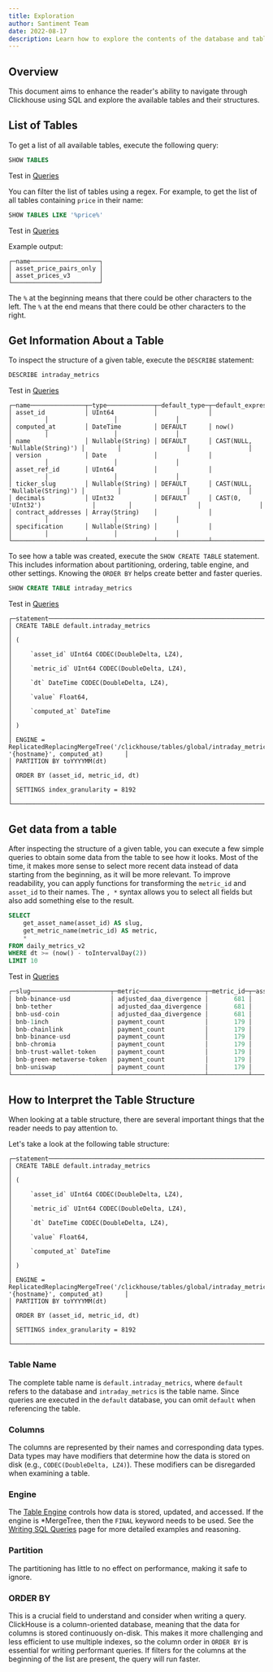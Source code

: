 ```yaml
---
title: Exploration
author: Santiment Team
date: 2022-08-17
description: Learn how to explore the contents of the database and table structure
---
```


## Overview

This document aims to enhance the reader's ability to navigate through Clickhouse using SQL and explore the available tables and their structures.

## List of Tables

To get a list of all available tables, execute the following query:

```sql
SHOW TABLES
```

Test in [Queries](https://app.santiment.net/queries/?panels=%5B%7B%22name%22%3A%22Default%20panel%20title%22%2C%22sql%22%3A%7B%22query%22%3A%22SHOW%20TABLES%22%2C%22parameters%22%3A%7B%7D%7D%2C%22settings%22%3A%7B%22type%22%3A%22TABLE%22%2C%22layout%22%3A%5B0%2C0%2C6%2C3%5D%2C%22columns%22%3A%5B%7B%22title%22%3A%22name%22%7D%5D%2C%22parameters%22%3A%5B%5D%7D%7D%5D&selected=0)

You can filter the list of tables using a regex. For example, to get the list of all tables containing `price` in their name:

```sql
SHOW TABLES LIKE '%price%'
```

Test in [Queries](https://app.santiment.net/queries/?panels=%5B%7B%22name%22%3A%22Default%20panel%20title%22%2C%22sql%22%3A%7B%22query%22%3A%22SHOW%20TABLES%20LIKE%20%27%25price%25%27%22%2C%22parameters%22%3A%7B%7D%7D%2C%22settings%22%3A%7B%22type%22%3A%22TABLE%22%2C%22layout%22%3A%5B0%2C0%2C6%2C3%5D%2C%22columns%22%3A%5B%7B%22title%22%3A%22name%22%7D%5D%2C%22parameters%22%3A%5B%5D%7D%7D%5D&selected=0)

Example output:

```
┌─name───────────────────┐
│ asset_price_pairs_only │
│ asset_prices_v3        │
└────────────────────────┘
```

The `%` at the beginning means that there could be other characters to the left.
The `%` at the end means that there could be other characters to the right.

## Get Information About a Table

To inspect the structure of a given table, execute the `DESCRIBE` statement:

```sql
DESCRIBE intraday_metrics
```

Test in [Queries](https://app.santiment.net/queries/?panels=%5B%7B%22name%22%3A%22Default%20panel%20title%22%2C%22sql%22%3A%7B%22query%22%3A%22DESCRIBE%20intraday_metrics%22%2C%22parameters%22%3A%7B%7D%7D%2C%22settings%22%3A%7B%22type%22%3A%22TABLE%22%2C%22layout%22%3A%5B0%2C0%2C6%2C3%5D%2C%22columns%22%3A%5B%7B%22title%22%3A%22name%22%7D%2C%7B%22title%22%3A%22type%22%7D%2C%7B%22title%22%3A%22default_type%22%7D%2C%7B%22title%22%3A%22default_expression%22%7D%2C%7B%22title%22%3A%22comment%22%7D%2C%7B%22title%22%3A%22codec_expression%22%7D%2C%7B%22title%22%3A%22ttl_expression%22%7D%5D%2C%22parameters%22%3A%5B%5D%7D%7D%5D&selected=0)

```
┌─name───────────────┬─type─────────────┬─default_type─┬─default_expression─────────────┬─comment─┬─codec_expression─┬─ttl_expression─┐
│ asset_id           │ UInt64           │              │                                │         │                  │                │
│ computed_at        │ DateTime         │ DEFAULT      │ now()                          │         │                  │                │
│ name               │ Nullable(String) │ DEFAULT      │ CAST(NULL, 'Nullable(String)') │         │                  │                │
│ version            │ Date             │              │                                │         │                  │                │
│ asset_ref_id       │ UInt64           │              │                                │         │                  │                │
│ ticker_slug        │ Nullable(String) │ DEFAULT      │ CAST(NULL, 'Nullable(String)') │         │                  │                │
│ decimals           │ UInt32           │ DEFAULT      │ CAST(0, 'UInt32')              │         │                  │                │
│ contract_addresses │ Array(String)    │              │                                │         │                  │                │
│ specification      │ Nullable(String) │              │                                │         │                  │                │
└────────────────────┴──────────────────┴──────────────┴────────────────────────────────┴─────────┴──────────────────┴────────────────┘
```

To see how a table was created, execute the `SHOW CREATE TABLE` statement. This includes information about partitioning, ordering, table engine, and other settings. Knowing the `ORDER BY` helps create better and faster queries.

```sql
SHOW CREATE TABLE intraday_metrics
```

Test in [Queries](https://app.santiment.net/queries/?panels=%5B%7B%22name%22%3A%22Default%20panel%20title%22%2C%22sql%22%3A%7B%22query%22%3A%22SHOW%20CREATE%20TABLE%20intraday_metrics%22%2C%22parameters%22%3A%7B%7D%7D%2C%22settings%22%3A%7B%22type%22%3A%22TABLE%22%2C%22layout%22%3A%5B0%2C0%2C6%2C3%5D%2C%22columns%22%3A%5B%7B%22title%22%3A%22statement%22%7D%5D%2C%22parameters%22%3A%5B%5D%7D%7D%5D&selected=0)

```
┌─statement──────────────────────────────────────────────────────────────────────────────────────────────────────────────┐
│ CREATE TABLE default.intraday_metrics                                                                                  │
│ (                                                                                                                      │
│     `asset_id` UInt64 CODEC(DoubleDelta, LZ4),                                                                         │
│     `metric_id` UInt64 CODEC(DoubleDelta, LZ4),                                                                        │
│     `dt` DateTime CODEC(DoubleDelta, LZ4),                                                                             │
│     `value` Float64,                                                                                                   │
│     `computed_at` DateTime                                                                                             │
│ )                                                                                                                      │
│ ENGINE = ReplicatedReplacingMergeTree('/clickhouse/tables/global/intraday_metrics_v2', '{hostname}', computed_at)      │
│ PARTITION BY toYYYYMM(dt)                                                                                              │
│ ORDER BY (asset_id, metric_id, dt)                                                                                     │
│ SETTINGS index_granularity = 8192                                                                                      │
└────────────────────────────────────────────────────────────────────────────────────────────────────────────────────────┘
```

## Get data from a table

After inspecting the structure of a given table, you can execute a few simple queries to obtain some data from the table to see how it looks. Most of the time, it makes more sense to select more recent data instead of data starting from the beginning, as it will be more relevant. To improve readability, you can apply functions for transforming the `metric_id` and `asset_id` to their names. The `, *` syntax allows you to select all fields but also add something else to the result.

```sql
SELECT
    get_asset_name(asset_id) AS slug,
    get_metric_name(metric_id) AS metric,
    *
FROM daily_metrics_v2
WHERE dt >= (now() - toIntervalDay(2))
LIMIT 10
```

Test in [Queries](https://app.santiment.net/queries/?panels=%5B%7B%22name%22%3A%22Default%20panel%20title%22%2C%22sql%22%3A%7B%22query%22%3A%22SELECT%5Cn%20%20%20%20get_asset_name(asset_id)%20AS%20slug%2C%5Cn%20%20%20%20get_metric_name(metric_id)%20AS%20metric%2C%5Cn%20%20%20%20*%5CnFROM%20daily_metrics_v2%5CnWHERE%20dt%20%3E%3D%20(now()%20-%20toIntervalDay(2))%5CnLIMIT%2010%22%2C%22parameters%22%3A%7B%7D%7D%2C%22settings%22%3A%7B%22type%22%3A%22TABLE%22%2C%22layout%22%3A%5B0%2C0%2C6%2C3%5D%2C%22columns%22%3A%5B%7B%22title%22%3A%22slug%22%7D%2C%7B%22title%22%3A%22metric%22%7D%2C%7B%22title%22%3A%22metric_id%22%7D%2C%7B%22title%22%3A%22asset_id%22%7D%2C%7B%22title%22%3A%22dt%22%2C%22formatterId%22%3A1%7D%2C%7B%22title%22%3A%22value%22%7D%2C%7B%22title%22%3A%22computed_at%22%2C%22formatterId%22%3A1%7D%5D%2C%22parameters%22%3A%5B%5D%7D%7D%5D&selected=0?panels=%5B%7B%22name%22%3A%22Default%20panel%20title%22%2C%22sql%22%3A%7B%22query%22%3A%22SELECT%5Cn%20%20%20%20get_asset_name(asset_id)%20AS%20slug%2C%5Cn%20%20%20%20get_metric_name(metric_id)%20AS%20metric%2C%5Cn%20%20%20%20*%5CnFROM%20daily_metrics_v2%5CnWHERE%20dt%20%3E%3D%20(now()%20-%20toIntervalDay(2))%5CnLIMIT%2010%22%2C%22parameters%22%3A%7B%7D%7D%2C%22settings%22%3A%7B%22type%22%3A%22TABLE%22%2C%22layout%22%3A%5B0%2C0%2C6%2C3%5D%2C%22columns%22%3A%5B%7B%22title%22%3A%22slug%22%7D%2C%7B%22title%22%3A%22metric%22%7D%2C%7B%22title%22%3A%22metric_id%22%7D%2C%7B%22title%22%3A%22asset_id%22%7D%2C%7B%22title%22%3A%22dt%22%2C%22formatterId%22%3A1%7D%2C%7B%22title%22%3A%22value%22%7D%2C%7B%22title%22%3A%22computed_at%22%2C%22formatterId%22%3A1%7D%5D%2C%22parameters%22%3A%5B%5D%7D%7D%5D&selected=0)

```sql
┌─slug──────────────────────┬─metric──────────────────┬─metric_id─┬─asset_id─┬─────────dt─┬───────────────value─┬─────────computed_at─┐
│ bnb-binance-usd           │ adjusted_daa_divergence │       681 │    41039 │ 2022-08-15 │ -1.5018654389124684 │ 2022-08-15 00:11:03 │
│ bnb-tether                │ adjusted_daa_divergence │       681 │    41048 │ 2022-08-15 │ -2.3807976412934018 │ 2022-08-15 00:11:03 │
│ bnb-usd-coin              │ adjusted_daa_divergence │       681 │    41051 │ 2022-08-15 │ -1.6207922927296166 │ 2022-08-15 00:11:03 │
│ bnb-1inch                 │ payment_count           │       179 │    41038 │ 2022-08-15 │                   4 │ 2022-08-15 00:13:20 │
│ bnb-chainlink             │ payment_count           │       179 │    41040 │ 2022-08-15 │                 103 │ 2022-08-15 00:13:20 │
│ bnb-binance-usd           │ payment_count           │       179 │    41039 │ 2022-08-15 │                2688 │ 2022-08-15 00:13:20 │
│ bnb-chromia               │ payment_count           │       179 │    41041 │ 2022-08-15 │                   3 │ 2022-08-15 00:13:20 │
│ bnb-trust-wallet-token    │ payment_count           │       179 │    41049 │ 2022-08-15 │                   6 │ 2022-08-15 00:13:20 │
│ bnb-green-metaverse-token │ payment_count           │       179 │    41042 │ 2022-08-15 │                  25 │ 2022-08-15 00:13:20 │
│ bnb-uniswap               │ payment_count           │       179 │    41050 │ 2022-08-15 │                  15 │ 2022-08-15 00:13:20 │
└───────────────────────────┴─────────────────────────┴───────────┴──────────┴────────────┴─────────────────────┴─────────────────────┘
```

## How to Interpret the Table Structure

When looking at a table structure, there are several important things that the reader needs to pay attention to.

Let's take a look at the following table structure:

```
┌─statement──────────────────────────────────────────────────────────────────────────────────────────────────────────────┐
│ CREATE TABLE default.intraday_metrics                                                                                  │
│ (                                                                                                                      │
│     `asset_id` UInt64 CODEC(DoubleDelta, LZ4),                                                                         │
│     `metric_id` UInt64 CODEC(DoubleDelta, LZ4),                                                                        │
│     `dt` DateTime CODEC(DoubleDelta, LZ4),                                                                             │
│     `value` Float64,                                                                                                   │
│     `computed_at` DateTime                                                                                             │
│ )                                                                                                                      │
│ ENGINE = ReplicatedReplacingMergeTree('/clickhouse/tables/global/intraday_metrics_v2', '{hostname}', computed_at)      │
│ PARTITION BY toYYYYMM(dt)                                                                                              │
│ ORDER BY (asset_id, metric_id, dt)                                                                                     │
│ SETTINGS index_granularity = 8192                                                                                      │
└────────────────────────────────────────────────────────────────────────────────────────────────────────────────────────┘
```

### Table Name
The complete table name is `default.intraday_metrics`, where `default` refers to the database and `intraday_metrics` is the table name. Since queries are executed in the `default` database, you can omit `default` when referencing the table.

### Columns

The columns are represented by their names and corresponding data types. Data types may have modifiers that determine how the data is stored on disk (e.g., `CODEC(DoubleDelta, LZ4)`). These modifiers can be disregarded when examining a table.

### Engine

The [Table Engine](https://clickhouse.com/docs/en/engines/table-engines/) controls how data is stored, updated, and accessed. If the engine is *MergeTree, then the `FINAL` keyword needs to be used. See the [Writing SQL Queries](link-to-writing-sql-queries-page) page for more detailed examples and reasoning.

### Partition
The partitioning has little to no effect on performance, making it safe to ignore.

### ORDER BY

This is a crucial field to understand and consider when writing a query. ClickHouse is a column-oriented database, meaning that the data for columns is stored continuously on-disk. This makes it more challenging and less efficient to use multiple indexes, so the column order in `ORDER BY` is essential for writing performant queries. If filters for the columns at the beginning of the list are present, the query will run faster.

